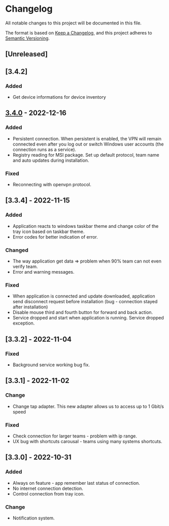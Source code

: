 # Changelog

All notable changes to this project will be documented in this file.

The format is based on [Keep a Changelog](https://keepachangelog.com/en/1.0.0/),
and this project adheres to [Semantic Versioning](https://semver.org/spec/v2.0.0.html).

## [Unreleased]

## [3.4.2]

### Added 

- Get device informations for device inventory

## [3.4.0] - 2022-12-16

### Added 

- Persistent connection. When persistent is enabled, the VPN will remain connected even after you log out or switch Windows user accounts (the connection runs as a service).
- Registry reading for MSI package. Set up default protocol, team name and auto updates during installation.

### Fixed

- Reconnecting with openvpn protocol.

## [3.3.4] - 2022-11-15

### Added

- Application reacts to windows taskbar theme and change color of the tray icon based on taskbar theme.
- Error codes for better indication of error.

### Changed

- The way application get data => problem when 90% team can not even verify team.
- Error and warning messages.

### Fixed
- When application is connected and update downloaded, application send disconnect request before installation (bug - connection stayed after installation)
- Disable mouse third and fourth button for forward and back action.
- Service dropped and start when application is running. Service dropped exception.

## [3.3.2] - 2022-11-04

### Fixed

- Background service working bug fix.

## [3.3.1] - 2022-11-02

### Change

- Change tap adapter. This new adapter allows us to access up to 1 Gbit/s speed

### Fixed
- Check connection for larger teams - problem with ip range.
- UX bug with shortcuts carousal - teams using many systems shortcuts.

## [3.3.0] - 2022-10-31

### Added

- Always on feature - app remember last status of connection.
- No internet connection detection.
- Control connection from tray icon.

### Change

- Notification system.

[3.4.0]: https://app.goodaccess.com/team-member/download/win

